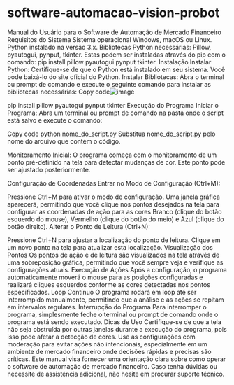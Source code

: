 # software-automacao-vision-probot
Manual do Usuário para o Software de Automação de Mercado Financeiro
Requisitos do Sistema
Sistema operacional Windows, macOS ou Linux.
Python instalado na versão 3.x.
Bibliotecas Python necessárias: Pillow, pyautogui, pynput, tkinter. Estas podem ser instaladas através do pip com o comando: pip install pillow pyautogui pynput tkinter.
Instalação
Instalar Python: Certifique-se de que o Python está instalado em seu sistema. Você pode baixá-lo do site oficial do Python.
Instalar Bibliotecas: Abra o terminal ou prompt de comando e execute o seguinte comando para instalar as bibliotecas necessárias:
Copy code![image](https://github.com/marcus1298/software-automacao-vision-probot/assets/32516535/2c9c9c97-4ec4-489a-992a-6df6d84519c1)

pip install pillow pyautogui pynput tkinter
Execução do Programa
Iniciar o Programa: Abra um terminal ou prompt de comando na pasta onde o script está salvo e execute o comando:

Copy code
python nome_do_script.py
Substitua nome_do_script.py pelo nome do arquivo que contém o código.

Monitoramento Inicial: O programa começa com o monitoramento de um ponto pré-definido na tela para detectar mudanças de cor. Este ponto pode ser ajustado posteriormente.

Configuração de Coordenadas
Entrar no Modo de Configuração (Ctrl+M):

Pressione Ctrl+M para ativar o modo de configuração.
Uma janela gráfica aparecerá, permitindo que você clique nos pontos desejados na tela para configurar as coordenadas de ação para as cores Branco (clique do botão esquerdo do mouse), Vermelho (clique do botão do meio) e Azul (clique do botão direito).
Alterar o Ponto de Leitura (Ctrl+N):

Pressione Ctrl+N para ajustar a localização do ponto de leitura.
Clique em um novo ponto na tela para atualizar esta localização.
Visualização dos Pontos
Os pontos de ação e de leitura são visualizados na tela através de uma sobreposição gráfica, permitindo que você sempre veja e verifique as configurações atuais.
Execução de Ações
Após a configuração, o programa automaticamente moverá o mouse para as posições configuradas e realizará cliques esquerdos conforme as cores detectadas nos pontos especificados.
Loop Contínuo
O programa rodará em loop até ser interrompido manualmente, permitindo que a análise e as ações se repitam em intervalos regulares.
Interrupção do Programa
Para interromper o programa, simplesmente feche o terminal ou prompt de comando onde o programa está sendo executado.
Dicas de Uso
Certifique-se de que a tela não seja obstruída por outras janelas durante a execução do programa, pois isso pode afetar a detecção de cores.
Use as configurações com moderação para evitar ações não intencionais, especialmente em um ambiente de mercado financeiro onde decisões rápidas e precisas são críticas.
Este manual visa fornecer uma orientação clara sobre como operar o software de automação de mercado financeiro. Caso tenha dúvidas ou necessite de assistência adicional, não hesite em procurar suporte técnico.
